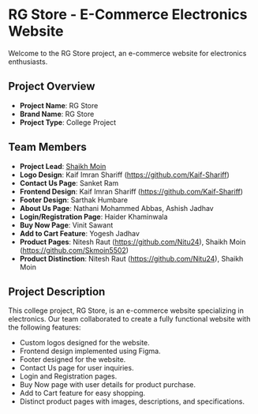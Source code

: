 # RG Store - E-Commerce Electronics Website

Welcome to the RG Store project, an e-commerce website for electronics enthusiasts.

## Project Overview

- **Project Name**: RG Store
- **Brand Name**: RG Store
- **Project Type**: College Project

## Team Members

- **Project Lead**: [Shaikh Moin](https://github.com/Skmoin5502)
- **Logo Design**: Kaif Imran Shariff (https://github.com/Kaif-Shariff)
- **Contact Us Page**: Sanket Ram
- **Frontend Design**: Kaif Imran Shariff (https://github.com/Kaif-Shariff)
- **Footer Design**: Sarthak Humbare
- **About Us Page**: Nathani Mohammed Abbas, Ashish Jadhav
- **Login/Registration Page**: Haider Khaminwala
- **Buy Now Page**: Vinit Sawant
- **Add to Cart Feature**: Yogesh Jadhav
- **Product Pages**: Nitesh Raut (https://github.com/Nitu24), Shaikh Moin (https://github.com/Skmoin5502)
- **Product Distinction**: Nitesh Raut (https://github.com/Nitu24), Shaikh Moin

## Project Description

This college project, RG Store, is an e-commerce website specializing in electronics. Our team collaborated to create a fully functional website with the following features:

- Custom logos designed for the website.
- Frontend design implemented using Figma.
- Footer designed for the website.
- Contact Us page for user inquiries.
- Login and Registration pages.
- Buy Now page with user details for product purchase.
- Add to Cart feature for easy shopping.
- Distinct product pages with images, descriptions, and specifications.
